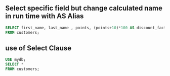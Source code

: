 ## Select specific field  but change calculated name in run time with AS Alias

 ```sql
 SELECT first_name, last_name , points, (points+10)*100 AS discount_factor  
 FROM customers;
 ```
## use of Select Clause

 ```sql
 USE mydb; 
 SELECT * 
 FROM customers;
 ```

